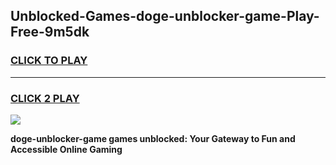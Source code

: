 
## Unblocked-Games-doge-unblocker-game-Play-Free-9m5dk
<h3>
<a href="https://premium76.site?title=doge-unblocker-game&ref=19M">CLICK TO PLAY</a></h3>
<hr>

<h3>
<a href="https://premium76.site?title=doge-unblocker-game&ref=19M">CLICK 2 PLAY</a>
  
</h3>

<a href="https://premium76.site?title=doge-unblocker-game&ref=19M"><img src="https://clearcache.store/games.png"></a>


**doge-unblocker-game games unblocked: Your Gateway to Fun and Accessible Online Gaming**
